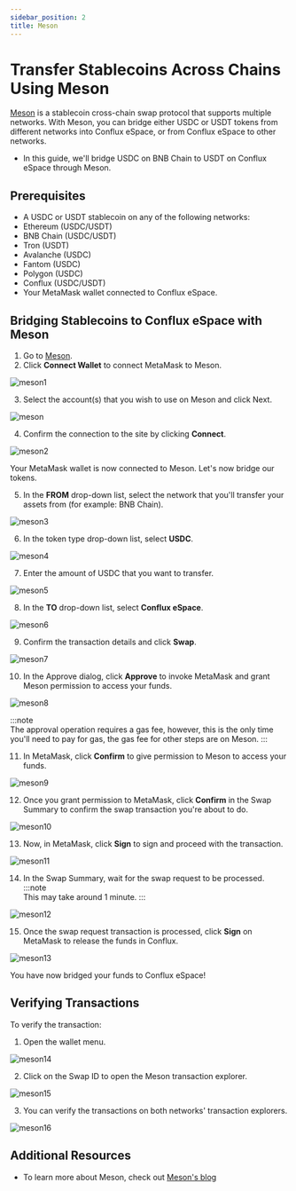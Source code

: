```yaml
---
sidebar_position: 2
title: Meson
---
```


# Transfer Stablecoins Across Chains Using Meson

[Meson](https://meson.fi/zh) is a stablecoin cross-chain swap protocol that supports multiple networks. With Meson, you can bridge either USDC or USDT tokens from different networks into Conflux eSpace, or from Conflux eSpace to other networks.
- In this guide, we'll bridge USDC on BNB Chain to USDT on Conflux eSpace through Meson.

## Prerequisites

- A USDC or USDT stablecoin on any of the following networks:
- Ethereum (USDC/USDT)
- BNB Chain (USDC/USDT)
- Tron (USDT)
- Avalanche (USDC)
- Fantom (USDC)
- Polygon (USDC)
- Conflux (USDC/USDT)
- Your MetaMask wallet connected to Conflux eSpace.

## Bridging Stablecoins to Conflux eSpace with Meson

1. Go to [Meson](https://meson.fi/zh).​
2. Click **Connect Wallet** to connect MetaMask to Meson.

![meson1](./img/meson1.webp)

3. Select the account(s) that you wish to use on Meson and click Next.

![meson](./img/meson.webp)

4. Confirm the connection to the site by clicking **Connect**.

![meson2](./img/meson2.webp)

Your MetaMask wallet is now connected to Meson. Let's now bridge our tokens.

5. In the **FROM** drop-down list, select the network that you'll transfer your assets from (for example: BNB Chain).

![meson3](./img/meson3.webp)

6. In the token type drop-down list, select **USDC**.

![meson4](./img/meson4.webp)

7. Enter the amount of USDC that you want to transfer.

![meson5](./img/meson5.webp)

8. In the **TO** drop-down list, select **Conflux eSpace**.

![meson6](./img/meson6.webp)

9. Confirm the transaction details and click **Swap**.

![meson7](./img/meson7.webp)

10. In the Approve dialog, click **Approve** to invoke MetaMask and grant Meson permission to access your funds.

![meson8](./img/meson8.webp)

:::note  
The approval operation requires a gas fee, however, this is the only time you'll need to pay for gas, the gas fee for other steps are on Meson.
:::

11. In MetaMask, click **Confirm** to give permission to Meson to access your funds.

![meson9](./img/meson9.webp)

12. Once you grant permission to MetaMask, click **Confirm** in the Swap Summary to confirm the swap transaction you're about to do.

![meson10](./img/meson10.webp)

13. Now, in MetaMask, click **Sign** to sign and proceed with the transaction.

![meson11](./img/meson11.webp)

14. In the Swap Summary, wait for the swap request to be processed. 
:::note  
This may take around 1 minute.
:::

![meson12](./img/meson12.webp)

15. Once the swap request transaction is processed, click **Sign** on MetaMask to release the funds in Conflux.

![meson13](./img/meson13.webp)

You have now bridged your funds to Conflux eSpace!

## Verifying Transactions

To verify the transaction:

1. Open the wallet menu.

![meson14](./img/meson14.webp)

2. Click on the Swap ID to open the Meson transaction explorer.

![meson15](./img/meson15.webp)

3. You can verify the transactions on both networks' transaction explorers.

![meson16](./img/meson16.webp)

## Additional Resources

- To learn more about Meson, check out [Meson's blog](https://medium.com/@mesonfi.)
